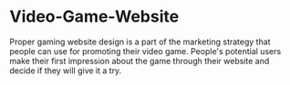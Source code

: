 # Video-Game-Website
Proper gaming website design is a part of the marketing strategy that people can use for promoting their video game. People's potential users make their first impression about the game through their website and decide if they will give it a try.
